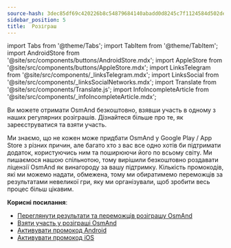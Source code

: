 ```yaml
---
source-hash: 3dec85df69c420226b8c54879684140abadd0d8245c7f1124584d502de7a8674
sidebar_position: 5
title:  Розіграш
---
```

import Tabs from '@theme/Tabs';
import TabItem from '@theme/TabItem';
import AndroidStore from '@site/src/components/buttons/AndroidStore.mdx';
import AppleStore from '@site/src/components/buttons/AppleStore.mdx';
import LinksTelegram from '@site/src/components/_linksTelegram.mdx';
import LinksSocial from '@site/src/components/_linksSocialNetworks.mdx';
import Translate from '@site/src/components/Translate.js';
import InfoIncompleteArticle from '@site/src/components/_infoIncompleteArticle.mdx';


Ви можете отримати OsmAnd безкоштовно, взявши участь в одному з наших регулярних розіграшів. Дізнайтеся більше про те, як зареєструватися та взяти участь.

Ми знаємо, що не кожен може придбати OsmAnd у Google Play / App Store з різних причин, але багато хто з вас все одно хотів би підтримати додаток, користуючись ним та поширюючи його по всьому світу. Ми пишаємося нашою спільнотою, тому вирішили безкоштовно роздавати ліцензії OsmAnd як винагороду за вашу підтримку. Кількість промокодів, які ми можемо надати, обмежена, тому ми обиратимемо переможців за результатами невеликої гри, яку ми організували, щоб зробити весь процес більш цікавим.

**Корисні посилання**: 
- [Переглянути результати та переможців розіграшу OsmAnd](https://osmand.net/giveaway/)
- [Взяти участь у розіграші OsmAnd](https://osmand.net/giveaway/)
- [Активувати промокод Android](https://support.google.com/googleplay/answer/3422659?hl)
- [Активувати промокод iOS](https://support.apple.com/en-gb/HT201209)